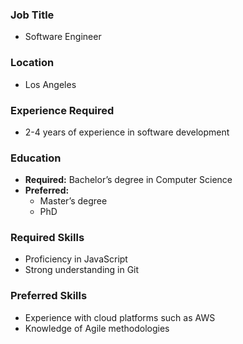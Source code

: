 ### Job Title
- Software Engineer

### Location
- Los Angeles

### Experience Required
- 2-4 years of experience in software development

### Education
- **Required:** Bachelor’s degree in Computer Science
- **Preferred:**
  - Master’s degree
  - PhD

### Required Skills
- Proficiency in JavaScript
- Strong understanding in Git

### Preferred Skills
- Experience with cloud platforms such as AWS
- Knowledge of Agile methodologies